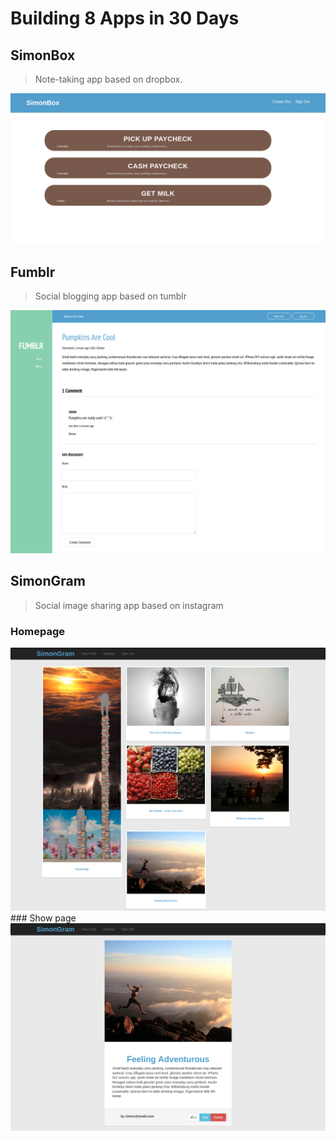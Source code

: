 # Building 8 Apps in 30 Days
## SimonBox
> Note-taking app based on dropbox.

<img src="simonbox.png">

## Fumblr
> Social blogging app based on tumblr

<img src="fumblr.png">

## SimonGram
> Social image sharing app based on instagram

### Homepage
<img src="simongram.png">
### Show page
<img src="simongram_show.png">
